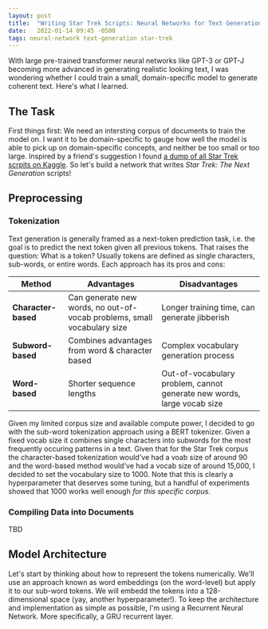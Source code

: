 ```yaml
---
layout: post
title:  "Writing Star Trek Scripts: Neural Networks for Text Generation"
date:   2022-01-14 09:45 -0500
tags: neural-network text-generation star-trek
---
```


With large pre-trained transformer neural networks like GPT-3 or GPT-J becoming more advanced in generating realistic looking text, I was wondering whether I could train a small, domain-specific model to generate coherent text. Here's what I learned.

## The Task
First things first: We need an intersting corpus of documents to train the model on. I want it to be domain-specific to gauge how well the model is able to pick up on domain-specific concepts, and neither be too small or too large. Inspired by a friend's suggestion I found [a dump of all Star Trek scrpits on Kaggle](https://www.kaggle.com/gjbroughton/start-trek-scripts). So let's build a network that writes *Star Trek: The Next Generation* scripts!

## Preprocessing
### Tokenization
Text generation is generally framed as a next-token prediction task, i.e. the goal is to predict the next token given all previous tokens. That raises the question: What is a token? Usually tokens are defined as single characters, sub-words, or entire words. Each approach has its pros and cons:

| Method | Advantages | Disadvantages |
| --- | --- | --- |
| **Character-based** | Can generate new words, no out-of-vocab problems, small vocabulary size | Longer training time, can generate jibberish |
| **Subword-based** | Combines advantages from word & character based | Complex vocabulary generation process |
| **Word-based** | Shorter sequence lengths | Out-of-vocabulary problem, cannot generate new words, large vocab size |

Given my limited corpus size and available compute power, I decided to go with the sub-word tokenization approach using a BERT tokenizer. Given a fixed vocab size it combines single characters into subwords for the most frequently occuring patterns in a text. Given that for the Star Trek corpus the character-based tokenization would've had a voab size of around 90 and the word-based method would've had a vocab size of around 15,000, I decided to set the vocabulary size to 1000. Note that this is clearly a hyperparameter that deserves some tuning, but a handful of experiments showed that 1000 works well enough *for this specific corpus*.

### Compiling Data into Documents
TBD

## Model Architecture
Let's start by thinking about how to represent the tokens numerically. We'll use an approach known as word embeddings (on the word-level) but apply it to our sub-word tokens. We will embedd the tokens into a 128-dimensional space (yay, another hyperparameter!).
To keep the architecture and implementation as simple as possible, I'm using a Recurrent Neural Network. More specifically, a GRU recurrent layer.